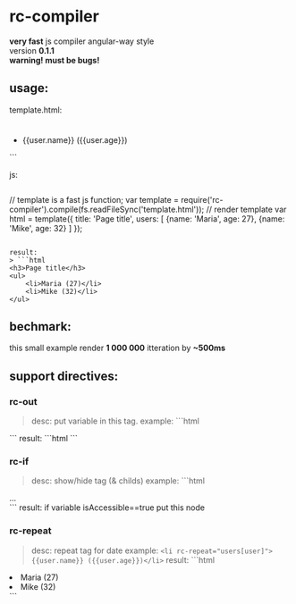 rc-compiler
===========

**very fast** js compiler angular-way style<br/>
version **0.1.1**<br/>
**warning! must be bugs!**

usage:
------

template.html:
> ```html
<h3 rc-out="title"></h3>
<ul>
	<li rc-repeat="users[user]">{{user.name}} ({{user.age}})</li>
</ul>
```

js:
> ```javascript
// template is a fast js function;
var template = require('rc-compiler').compile(fs.readFileSync('template.html'));
// render template
var html = template({
	title: 'Page title',
	users: [
    		{name: 'Maria', age: 27},
    		{name: 'Mike', age: 32}
  	]
});
```

result:
> ```html
<h3>Page title</h3>
<ul>
	<li>Maria (27)</li>
	<li>Mike (32)</li>
</ul>
```

bechmark:
---------
this small example render **1 000 000** itteration by **~500ms**

support directives:
-------------------

### rc-out
> desc: put variable in this tag.
example: ```html
<title rc-out="title"></title>
```
result: ```html
<title>Page title</title>
```

### rc-if
> desc: show/hide tag (& childs)
example: ```html
<div rc-if="isAccessible"> ... </div>
```
result: if variable isAccessible==true put this node

### rc-repeat
> desc: repeat tag for date
example: `<li rc-repeat="users[user]">{{user.name}} ({{user.age}})</li>`
result: ```html
<li>Maria (27)</li>
<li>Mike (32)</li>
```
